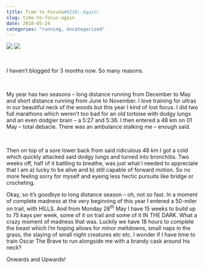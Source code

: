 ```yaml
---
title: Time to Focus&#8230;.Again!
slug: time-to-focus-again
date: 2018-05-24
categories: "running, Uncategorized"
---
```


<div class="simple-gallery">
    <img src="http://res.cloudinary.com/dy6grlu8z/image/upload/v1558841600/cdzmpfbslr0yc1iahg3u.jpg"/>
    <img src="http://res.cloudinary.com/dy6grlu8z/image/upload/v1558841601/qzeyepbliuy5f0bpnluq.jpg"/>
</div>
<p> </p>
<p class="Body"><span lang="EN-US">I haven’t blogged for 3 months now. So many reasons.</span></p>
<p class="Body"><span lang="EN-US"> </span></p>
<p class="Body"><span lang="EN-US">My year has two seasons – long distance running from December to May and short distance running from June to November. I love training for ultras in our beautiful neck of the woods but this year I kind of lost focus. I did two full marathons which weren’t too bad for an old tortoise with dodgy lungs and an even dodgier brain – a 5:27 and 5:36. I then entered a 48 km on 01 May – total debacle. There was an ambulance stalking me – enough said.</span></p>
<p class="Body"><span lang="EN-US"> </span></p>
<p class="Body"><span lang="EN-US">Then on top of a sore lower back from said ridiculous 48 km I got a cold which quickly attacked said dodgy lungs and turned into bronchitis. Two weeks off, half of it battling to breathe, was just what I needed to appreciate that I am a) lucky to be alive and b) still capable of forward motion. So no more feeling sorry for myself and eyeing less hectic pursuits like bridge or crocheting.</span></p>
<p class="Body"><span lang="EN-US">Okay, so it’s goodbye to long distance season – oh, not so fast. In a moment of complete madness at the very beginning of this year I entered a 50-miler on trail, with HILLS. And from Monday 28<sup>th</sup> May I have 15 weeks to build up to 75 kays per week, some of it on trail and some of it IN THE DARK. What a crazy moment of madness that was. Luckily we have 18 hours to complete the beast which I’m hoping allows for minor meltdowns, small naps in the grass, the slaying of small night creatures etc etc. I wonder if I have time to train Oscar The Brave to run alongside me with a brandy cask around his neck?</span></p>
<p class="Body"><span lang="EN-US">Onwards and Upwards!</span></p>
